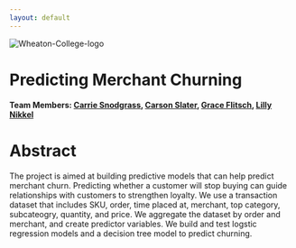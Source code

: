 ```yaml
---
layout: default
---
```


![Wheaton-College-logo](https://user-images.githubusercontent.com/98668121/201431994-c591838c-63f6-4f88-83ee-f76cab9dabaa.jpg)

# Predicting Merchant Churning

**Team Members: [Carrie Snodgrass](https://www.linkedin.com/in/carrie-snodgrass-9b53891a1/), [Carson Slater](https://www.linkedin.com/in/carsonslateratwheaton/), [Grace Flitsch](https://www.linkedin.com/in/grace-flitsch/), [Lilly Nikkel](https://www.linkedin.com/in/lillynikkel/)**

# Abstract

The project is aimed at building predictive models that can help predict merchant churn. Predicting whether a customer will stop buying can guide relationships with customers to strengthen loyalty. We use a transaction dataset that includes SKU, order, time placed at, merchant, top category, subcateogry, quantity, and price. We aggregate the dataset by order and merchant, and create predictor variables. We build and test logstic regression models and a decision tree model to predict churning.
